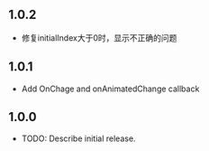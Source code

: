 ## 1.0.2

* 修复initialIndex大于0时，显示不正确的问题

## 1.0.1

* Add OnChage and onAnimatedChange callback

## 1.0.0

* TODO: Describe initial release.
